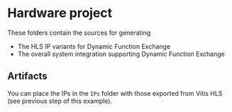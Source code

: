 # Hardware project

These folders contain the sources for generating

- The HLS IP variants for Dynamic Function Exchange
- The overall system integration supporting Dynamic Function Exchange

## Artifacts

You can place the IPs in the `IPs` folder with those exported from Vitis HLS (see previous step of this example).
